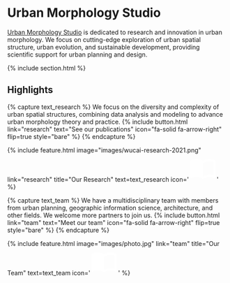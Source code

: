 ---
---

# Urban Morphology Studio

[Urban Morphology Studio](https://suyunlei.github.io/UMS/) is dedicated to research and innovation in urban morphology. We focus on cutting-edge exploration of urban spatial structure, urban evolution, and sustainable development, providing scientific support for urban planning and design.

<!-- {%
  include button.html
  type="docs"
  link="https://greene-lab.gitbook.io/lab-website-template-docs"
%}
{%
  include button.html
  type="github"
  text="On GitHub"
  link="greenelab/lab-website-template"
%} -->

{% include section.html %}

## Highlights

<div class="feature-cards">

{% capture text_research %}
We focus on the diversity and complexity of urban spatial structures, combining data analysis and modeling to advance urban morphology theory and practice.
{%
  include button.html
  link="research"
  text="See our publications"
  icon="fa-solid fa-arrow-right"
  flip=true
  style="bare"
%}
{% endcapture %}

{%
  include feature.html
  image="images/wucai-research-2021.png"
  link="research"
  title="Our Research"
  text=text_research
  icon='<svg width="64" height="64" viewBox="0 0 24 24"><path fill="white" d="M21,5c-1.11-0.35-2.33-0.5-3.5-0.5c-1.95,0-4.05,0.4-5.5,1.5c-1.45-1.1-3.55-1.5-5.5-1.5S2.45,4.9,1,6v14.65 c0,0.25,0.25,0.5,0.5,0.5c0.1,0,0.15-0.05,0.25-0.05C3.1,20.45,5.05,20,6.5,20c1.95,0,4.05,0.4,5.5,1.5c1.35-0.85,3.8-1.5,5.5-1.5 c1.65,0,3.35,0.3,4.75,1.05c0.1,0.05,0.15,0.05,0.25,0.05c0.25,0,0.5-0.25,0.5-0.5V6C22.4,5.55,21.75,5.25,21,5z M21,18.5 c-1.1-0.35-2.3-0.5-3.5-0.5c-1.7,0-4.15,0.65-5.5,1.5V8c1.35-0.85,3.8-1.5,5.5-1.5c1.2,0,2.4,0.15,3.5,0.5V18.5z"/></svg>' 
%}

{% capture text_team %}
We have a multidisciplinary team with members from urban planning, geographic information science, architecture, and other fields. We welcome more partners to join us.
{%
  include button.html
  link="team"
  text="Meet our team"
  icon="fa-solid fa-arrow-right"
  flip=true
  style="bare"
%}
{% endcapture %}

{%
  include feature.html
  image="images/photo.jpg"
  link="team"
  title="Our Team"
  text=text_team
  icon='<svg width="64" height="64" viewBox="0 0 24 24"><path fill="white" d="M21,5c-1.11-0.35-2.33-0.5-3.5-0.5c-1.95,0-4.05,0.4-5.5,1.5c-1.45-1.1-3.55-1.5-5.5-1.5S2.45,4.9,1,6v14.65 c0,0.25,0.25,0.5,0.5,0.5c0.1,0,0.15-0.05,0.25-0.05C3.1,20.45,5.05,20,6.5,20c1.95,0,4.05,0.4,5.5,1.5c1.35-0.85,3.8-1.5,5.5-1.5 c1.65,0,3.35,0.3,4.75,1.05c0.1,0.05,0.15,0.05,0.25,0.05c0.25,0,0.5-0.25,0.5-0.5V6C22.4,5.55,21.75,5.25,21,5z M21,18.5 c-1.1-0.35-2.3-0.5-3.5-0.5c-1.7,0-4.15,0.65-5.5,1.5V8c1.35-0.85,3.8-1.5,5.5-1.5c1.2,0,2.4,0.15,3.5,0.5V18.5z"/></svg>' 
%}

</div>

